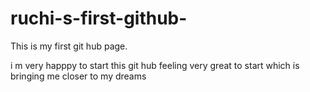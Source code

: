 # ruchi-s-first-github-
This is my first git hub page.
<p> i m very happpy to start this git hub feeling very great to start which is bringing me closer to my dreams </p>
